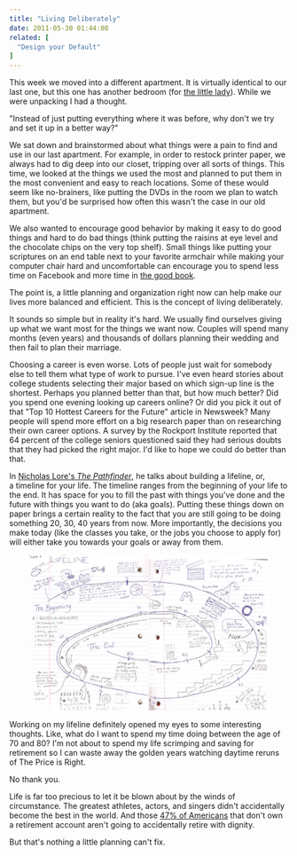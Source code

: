 ```yaml
---
title: "Living Deliberately"
date: 2011-05-30 01:44:08
related: [
  "Design your Default"
]
---
```


This week we moved into a different apartment. It is virtually identical to our last one, but this one has another bedroom (for [the little lady][1]). While we were unpacking I had a thought.

 [1]: http://bryanbraun.com/2011/02/14/heidi/ "Heidi"

"Instead of just putting everything where it was before, why don't we try and set it up in a better way?"

We sat down and brainstormed about what things were a pain to find and use in our last apartment. For example, in order to restock printer paper, we always had to dig deep into our closet, tripping over all sorts of things. This time, we looked at the things we used the most and planned to put them in the most convenient and easy to reach locations. Some of these would seem like no-brainers, like putting the DVDs in the room we plan to watch them, but you'd be surprised how often this wasn't the case in our old apartment.

We also wanted to encourage good behavior by making it easy to do good things and hard to do bad things (think putting the raisins at eye level and the chocolate chips on the very top shelf). Small things like putting your scriptures on an end table next to your favorite armchair while making your computer chair hard and uncomfortable can encourage you to spend less time on Facebook and more time in <a href="http://www.lds.org/scriptures/bible" title="The Bible">the good book</a>.

The point is, a little planning and organization right now can help make our lives more balanced and efficient. This is the concept of living deliberately.

It sounds so simple but in reality it's hard. We usually find ourselves giving up what we want most for the things we want now. Couples will spend many months (even years) and thousands of dollars planning their wedding and then fail to plan their marriage.

Choosing a career is even worse. Lots of people just wait for somebody else to tell them what type of work to pursue. I've even heard stories about college students selecting their major based on which sign-up line is the shortest. Perhaps you planned better than that, but how much better? Did you spend one evening looking up careers online? Or did you pick it out of that "Top 10 Hottest Careers for the Future" article in Newsweek? Many people will spend more effort on a big research paper than on researching their own career options. A survey by the Rockport Institute reported that 64 percent of the college seniors questioned said they had serious doubts that they had picked the right major. I'd like to hope we could do better than that.

In <a href="http://www.amazon.com/Pathfinder-Choose-Lifetime-Satisfaction-Success/dp/0684823993" title="The Pathfinder">Nicholas Lore's <em>The Pathfinder</em></a>, he talks about building a lifeline, or, a timeline for your life. The timeline ranges from the beginning of your life to the end. It has space for you to fill the past with things you've done and the future with things you want to do (aka goals). Putting these things down on paper brings a certain reality to the fact that you are still going to be doing something 20, 30, 40 years from now. More importantly, the decisions you make today (like the classes you take, or the jobs you choose to apply for) will either take you towards your goals or away from them.

<p style="text-align: center;">
  <img alt="" src="/assets/images/lifeline.jpg" title="Bryan's Lifeline" width="433" />
</p>

Working on my lifeline definitely opened my eyes to some interesting thoughts. Like, what do I want to spend my time doing between the age of 70 and 80? I'm not about to spend my life scrimping and saving for retirement so I can waste away the golden years watching daytime reruns of The Price is Right.

No thank you.

Life is far too precious to let it be blown about by the winds of circumstance. The greatest athletes, actors, and singers didn't accidentally become the best in the world. And those <a href="http://aging.senate.gov/crs/pension2.pdf" title="Retirement Statistics">47% of Americans</a> that don't own a retirement account aren't going to accidentally retire with dignity.

But that's nothing a little planning can't fix.
